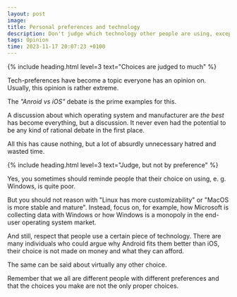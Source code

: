 ```yaml
---
layout: post
image: 
title: Personal preferences and technology
description: Don't judge which technology other people are using, except when their choice is somewhat morally challenging of course.
tags: Opinion
time: 2023-11-17 20:07:23 +0100
---
```


{% include heading.html level=3 text="Choices are judged to much" %}

Tech-preferences have become a topic everyone has an opinion on. Usually, this opinion is rather extreme.

The *"Anroid vs iOS"* debate is the prime examples for this.

A discussion about which operating system and manufacturer are *the best* has become everything, but a discussion. It never even had the potential to be any kind of rational debate in the first place.

All this has cause nothing, but a lot of absurdly unnecessary hatred and wasted time.

{% include heading.html level=3 text="Judge, but not by preference" %}

Yes, you sometimes should reminde people that their choice on using, e. g. Windows, is quite poor.

But you should not reason with "Linux has more customizability" or "MacOS is more stable and mature". Instead, focus on, for example, how Microsoft is collecting data with Windows or how Windows is a monopoly in the end-user operating system market.

And still, respect that people use a certain piece of technology. There are many individuals who could argue why Android fits them better than iOS, their choice is not made on money and what they can afford.

The same can be said about virtually any other choice.

Remember that we all are different people with different preferences and that the choices you make are not the only proper choices.
